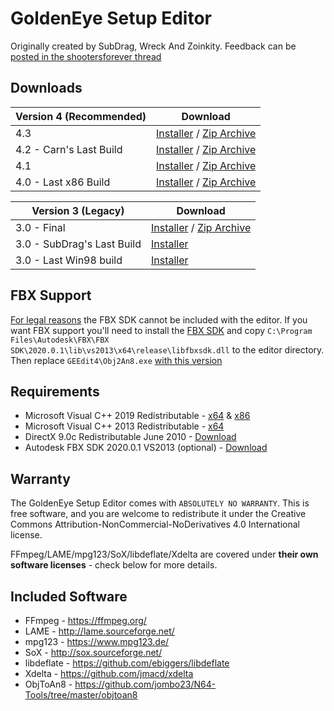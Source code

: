 # GoldenEye Setup Editor
Originally created by SubDrag, Wreck And Zoinkity. Feedback can be [posted in the shootersforever thread](http://www.shootersforever.com/forums_message_boards/viewtopic.php?t=4284)

## Downloads
| Version 4 (Recommended) | Download |
| --------------------------- | ----------- |
| 4.3 | [Installer](https://github.com/carnivoroussociety/GoldEditor/releases/download/4.3/gesetupeditorinstaller4.3.exe) / [Zip Archive](https://github.com/carnivoroussociety/GoldEditor/releases/download/4.3/gesetupeditor4.3.0.7z) |
| 4.2 - Carn's Last Build | [Installer](https://github.com/carnivoroussociety/GoldEditor/releases/download/4.2/gesetupeditorinstaller4.2.exe) / [Zip Archive](https://github.com/carnivoroussociety/GoldEditor/releases/download/4.2/gesetupeditor4.2.7z) |
| 4.1 | [Installer](https://github.com/carnivoroussociety/GoldEditor/releases/download/4.1/gesetupeditorinstaller4.1.exe) / [Zip Archive](https://github.com/carnivoroussociety/GoldEditor/releases/download/4.1/gesetupeditor4.1.7z) |
| 4.0 - Last x86 Build | [Installer](https://github.com/carnivoroussociety/GoldEditor/releases/download/4.0/gesetupeditorinstaller4.exe) / [Zip Archive](https://github.com/carnivoroussociety/GoldEditor/releases/download/4.0/gesetupeditor4.7z) |

| Version 3 (Legacy) | Download |
| --------------------------- | ----------- |
| 3.0 - Final | [Installer](https://github.com/carnivoroussociety/GoldEditor/releases/download/3.0/gesetupeditorinstaller3final.exe) / [Zip Archive](https://github.com/carnivoroussociety/GoldEditor/releases/download/3.0/gesetupeditor3final.7z) |
| 3.0 - SubDrag's Last Build | [Installer](https://github.com/carnivoroussociety/GoldEditor/releases/download/Legacy/gesetupeditorinstaller3.exe) |
| 3.0 - Last Win98 build | [Installer](https://github.com/carnivoroussociety/GoldEditor/releases/download/Legacy/gesetupeditorinstaller3win98.exe) |

## FBX Support
[For legal reasons](https://forums.autodesk.com/t5/fbx-forum/fbx-sdk-faq/td-p/4165297) the FBX SDK cannot be included with the editor. If you want FBX support you'll need to install the [FBX SDK](https://web.archive.org/web/20200101042427/https://damassets.autodesk.net/content/dam/autodesk/www/adn/fbx/2020-0-1/fbx202001_fbxsdk_vs2013_win.exe) and copy `C:\Program Files\Autodesk\FBX\FBX SDK\2020.0.1\lib\vs2013\x64\release\libfbxsdk.dll` to the editor directory. Then replace `GEEdit4\Obj2An8.exe` [with this version](https://github.com/jombo23/N64-Tools/raw/master/objtoan8/bin/x64/Releasev12/ObjToAn8.exe)

## Requirements
* Microsoft Visual C++ 2019 Redistributable - [x64](https://aka.ms/vs/16/release/vc_redist.x64.exe) & [x86](https://aka.ms/vs/16/release/vc_redist.x86.exe)
* Microsoft Visual C++ 2013 Redistributable - [x64](https://www.microsoft.com/en-us/download/details.aspx?id=40784)
* DirectX 9.0c Redistributable June 2010 - [Download](https://www.microsoft.com/en-us/download/details.aspx?id=8109)
* Autodesk FBX SDK 2020.0.1 VS2013 (optional) - [Download](https://web.archive.org/web/20200101042427/https://damassets.autodesk.net/content/dam/autodesk/www/adn/fbx/2020-0-1/fbx202001_fbxsdk_vs2013_win.exe)

## Warranty
The GoldenEye Setup Editor comes with `ABSOLUTELY NO WARRANTY`.
This is free software, and you are welcome to redistribute it under the Creative Commons Attribution-NonCommercial-NoDerivatives 4.0 International license.

FFmpeg/LAME/mpg123/SoX/libdeflate/Xdelta are covered under __their own software licenses__ - check below for more details.

## Included Software
* FFmpeg - https://ffmpeg.org/
* LAME - http://lame.sourceforge.net/
* mpg123 - https://www.mpg123.de/
* SoX - http://sox.sourceforge.net/
* libdeflate - https://github.com/ebiggers/libdeflate
* Xdelta - https://github.com/jmacd/xdelta
* ObjToAn8 - https://github.com/jombo23/N64-Tools/tree/master/objtoan8
